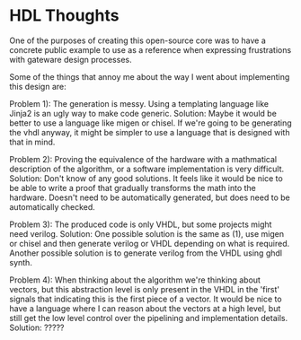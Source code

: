 HDL Thoughts
============

One of the purposes of creating this open-source core was to have a concrete
public example to use as a reference when expressing frustrations with
gateware design processes.

Some of the things that annoy me about the way I went about implementing this
design are:


Problem 1):
   The generation is messy.  Using a templating language like Jinja2 is an ugly
   way to make code generic.
Solution:
   Maybe it would be better to use a language like migen or chisel.  If we're
   going to be generating the vhdl anyway, it might be simpler to use a
   language that is designed with that in mind.
   
Problem 2):
   Proving the equivalence of the hardware with a mathmatical description of
   the algorithm, or a software implementation is very difficult.
Solution:
   Don't know of any good solutions. It feels like it would be nice to
   be able to write a proof that gradually transforms the math into the
   hardware.  Doesn't need to be automatically generated, but does need to
   be automatically checked.
   
Problem 3):
   The produced code is only VHDL, but some projects might need verilog.
Solution:
   One possible solution is the same as (1), use migen or chisel and then
   generate verilog or VHDL depending on what is required.  Another possible
   solution is to generate verilog from the VHDL using ghdl synth.
   
Problem 4):
   When thinking about the algorithm we're thinking about vectors, but this
   abstraction level is only present in the VHDL in the 'first' signals
   that indicating this is the first piece of a vector.  It would be
   nice to have a language where I can reason about the vectors at a high
   level, but still get the low level control over the pipelining and
   implementation details.
Solution:
   ?????
   


   
